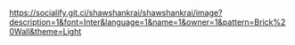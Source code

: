 https://socialify.git.ci/shawshankrai/shawshankrai/image?description=1&font=Inter&language=1&name=1&owner=1&pattern=Brick%20Wall&theme=Light
